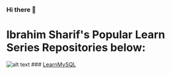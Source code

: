 ### Hi there 👋

<!--
**shuvoaftab/shuvoaftab** is a ✨ _special_ ✨ repository because its `README.md` (this file) appears on your GitHub profile.

Here are some ideas to get you started:

- 🔭 I’m currently working on ...
- 🌱 I’m currently learning ...
- 👯 I’m looking to collaborate on ...
- 🤔 I’m looking for help with ...
- 💬 Ask me about ...
- 📫 How to reach me: ...
- 😄 Pronouns: ...
- ⚡ Fun fact: ...
-->
# Ibrahim Sharif's Popular Learn Series Repositories below:
![alt text](https://github.com/shuvoaftab/shuvoaftab/blob/master/database-solid.svg "LearnMySQL") ### [LearnMySQL](https://github.com/shuvoaftab/LearnMySQL)

